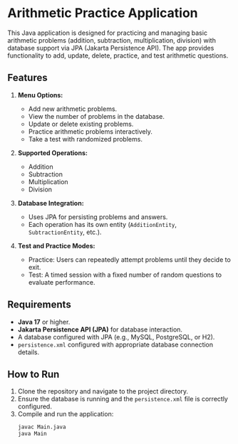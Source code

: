 # Arithmetic Practice Application

This Java application is designed for practicing and managing basic arithmetic problems (addition, subtraction, multiplication, division) with database support via JPA (Jakarta Persistence API). The app provides functionality to add, update, delete, practice, and test arithmetic questions.

## Features

1. **Menu Options:**
   - Add new arithmetic problems.
   - View the number of problems in the database.
   - Update or delete existing problems.
   - Practice arithmetic problems interactively.
   - Take a test with randomized problems.

2. **Supported Operations:**
   - Addition
   - Subtraction
   - Multiplication
   - Division

3. **Database Integration:**
   - Uses JPA for persisting problems and answers.
   - Each operation has its own entity (`AdditionEntity`, `SubtractionEntity`, etc.).

4. **Test and Practice Modes:**
   - Practice: Users can repeatedly attempt problems until they decide to exit.
   - Test: A timed session with a fixed number of random questions to evaluate performance.

## Requirements

- **Java 17** or higher.
- **Jakarta Persistence API (JPA)** for database interaction.
- A database configured with JPA (e.g., MySQL, PostgreSQL, or H2).
- `persistence.xml` configured with appropriate database connection details.

## How to Run

1. Clone the repository and navigate to the project directory.
2. Ensure the database is running and the `persistence.xml` file is correctly configured.
3. Compile and run the application:
   ```bash
   javac Main.java
   java Main

